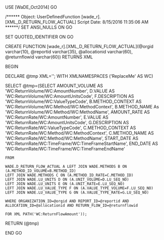 ﻿USE [WaDE_Oct2014]
GO

/****** Object:  UserDefinedFunction [wade_r].[XML_D_RETURN_FLOW_ACTUAL]    Script Date: 8/15/2016 11:35:06 AM ******/
SET ANSI_NULLS ON
GO

SET QUOTED_IDENTIFIER ON
GO


CREATE FUNCTION [wade_r].[XML_D_RETURN_FLOW_ACTUAL](@orgid varchar(10), @reportid varchar(35), @allocationid varchar(60), @returnflowid varchar(60))
  RETURNS XML


BEGIN

DECLARE @tmp XML='';
WITH XMLNAMESPACES ('ReplaceMe' AS WC)

SELECT @tmp=(SELECT AMOUNT_VOLUME AS 'WC:ReturnVolume/WC:AmountNumber', 
	D.VALUE AS 'WC:ReturnVolume/WC:AmountUnitsCode',
	F.DESCRIPTION AS 'WC:ReturnVolume/WC:ValueTypeCode',
	B.METHOD_CONTEXT AS 'WC:ReturnVolume/WC:Method/WC:MethodContext',
	B.METHOD_NAME As 'WC:ReturnVolume/WC:Method/WC:MethodName',
	AMOUNT_RATE AS 'WC:ReturnRate/WC:AmountNumber',
	E.VALUE AS 'WC:ReturnRate/WC:AmountUnitsCode', 
	G.DESCRIPTION AS 'WC:ReturnRate/WC:ValueTypeCode',
	C.METHOD_CONTEXT AS 'WC:ReturnRate/WC:Method/WC:MethodContext',
	C.METHOD_NAME AS 'WC:ReturnRate/WC:Method/WC:MethodName',
	START_DATE AS 'WC:ReturnRate/WC:TimeFrame/WC:TimeFrameStartName',
	END_DATE AS 'WC:ReturnRate/WC:TimeFrame/WC:TimeFrameEndName'

	FROM 
	
	WADE.D_RETURN_FLOW_ACTUAL A LEFT JOIN WADE.METHODS B ON (A.METHOD_ID_VOLUME=B.METHOD_ID)
	LEFT JOIN WADE.METHODS C ON (A.METHOD_ID_RATE=C.METHOD_ID)
	LEFT JOIN WADE.LU_UNITS D ON (A.UNIT_VOLUME=D.LU_SEQ_NO)
	LEFT JOIN WADE.LU_UNITS E ON (A.UNIT_RATE=E.LU_SEQ_NO)
	LEFT JOIN WADE.LU_VALUE_TYPE F ON (A.VALUE_TYPE_VOLUME=F.LU_SEQ_NO)
	LEFT JOIN WADE.LU_VALUE_TYPE G ON (A.VALUE_TYPE_RATE=G.LU_SEQ_NO)
	
	WHERE ORGANIZATION_ID=@orgid AND REPORT_ID=@reportid AND ALLOCATION_ID=@allocationid AND RETURN_FLOW_ID=@returnflowid 
	
	FOR XML PATH('WC:ReturnFlowAmount'));
	
RETURN (@tmp)

END
GO


